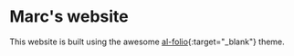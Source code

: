 # Marc's website

This website is built using the awesome [al-folio](https://github.com/alshedivat/al-folio){:target="\_blank"} theme.